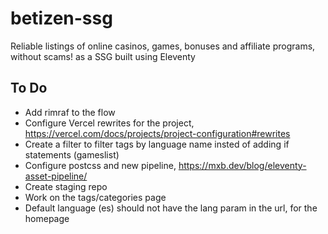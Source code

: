 # betizen-ssg

Reliable listings of online casinos, games, bonuses and affiliate programs, without scams! as a SSG built using Eleventy

## To Do

-   Add rimraf to the flow
-   Configure Vercel rewrites for the project, https://vercel.com/docs/projects/project-configuration#rewrites
-   Create a filter to filter tags by language name insted of adding if statements (gameslist)
-   Configure postcss and new pipeline, https://mxb.dev/blog/eleventy-asset-pipeline/
-   Create staging repo
-   Work on the tags/categories page
-   Default language (es) should not have the lang param in the url, for the homepage
